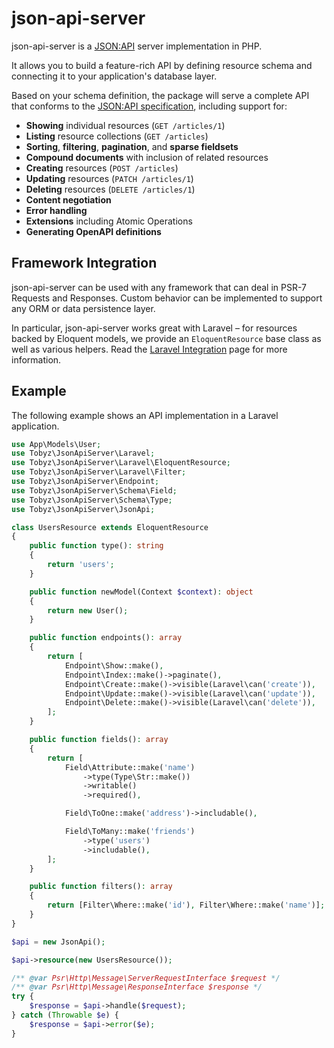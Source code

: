 # json-api-server

json-api-server is a [JSON:API](http://jsonapi.org) server implementation in
PHP.

It allows you to build a feature-rich API by defining resource schema and
connecting it to your application's database layer.

Based on your schema definition, the package will serve a complete API that
conforms to the [JSON:API specification](https://jsonapi.org/format/), including
support for:

- **Showing** individual resources (`GET /articles/1`)
- **Listing** resource collections (`GET /articles`)
- **Sorting**, **filtering**, **pagination**, and **sparse fieldsets**
- **Compound documents** with inclusion of related resources
- **Creating** resources (`POST /articles`)
- **Updating** resources (`PATCH /articles/1`)
- **Deleting** resources (`DELETE /articles/1`)
- **Content negotiation**
- **Error handling**
- **Extensions** including Atomic Operations
- **Generating OpenAPI definitions**

## Framework Integration

json-api-server can be used with any framework that can deal in PSR-7 Requests
and Responses. Custom behavior can be implemented to support any ORM or data
persistence layer.

In particular, json-api-server works great with Laravel – for resources backed
by Eloquent models, we provide an `EloquentResource` base class as well as
various helpers. Read the [Laravel Integration](laravel.md) page for more
information.

## Example

The following example shows an API implementation in a Laravel application.

```php
use App\Models\User;
use Tobyz\JsonApiServer\Laravel;
use Tobyz\JsonApiServer\Laravel\EloquentResource;
use Tobyz\JsonApiServer\Laravel\Filter;
use Tobyz\JsonApiServer\Endpoint;
use Tobyz\JsonApiServer\Schema\Field;
use Tobyz\JsonApiServer\Schema\Type;
use Tobyz\JsonApiServer\JsonApi;

class UsersResource extends EloquentResource
{
    public function type(): string
    {
        return 'users';
    }

    public function newModel(Context $context): object
    {
        return new User();
    }

    public function endpoints(): array
    {
        return [
            Endpoint\Show::make(),
            Endpoint\Index::make()->paginate(),
            Endpoint\Create::make()->visible(Laravel\can('create')),
            Endpoint\Update::make()->visible(Laravel\can('update')),
            Endpoint\Delete::make()->visible(Laravel\can('delete')),
        ];
    }

    public function fields(): array
    {
        return [
            Field\Attribute::make('name')
                ->type(Type\Str::make())
                ->writable()
                ->required(),

            Field\ToOne::make('address')->includable(),

            Field\ToMany::make('friends')
                ->type('users')
                ->includable(),
        ];
    }

    public function filters(): array
    {
        return [Filter\Where::make('id'), Filter\Where::make('name')];
    }
}

$api = new JsonApi();

$api->resource(new UsersResource());

/** @var Psr\Http\Message\ServerRequestInterface $request */
/** @var Psr\Http\Message\ResponseInterface $response */
try {
    $response = $api->handle($request);
} catch (Throwable $e) {
    $response = $api->error($e);
}
```
